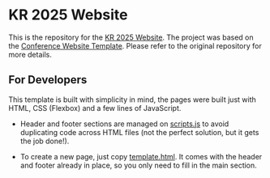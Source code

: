 # KR 2025 Website

This is the repository for the [KR 2025 Website](https://kr.org/KR2025/). The project was based on the [Conference Website Template](https://github.com/nahimsouza/conference-website). Please refer to the original repository for more details.

## For Developers

This template is built with simplicity in mind, the pages were built just with HTML, CSS (Flexbox) and a few lines of JavaScript. 

* Header and footer sections are managed on [scripts.js](scripts.js) to avoid duplicating code across HTML files (not the perfect solution, but it gets the job done!).

* To create a new page, just copy [template.html](template.html). It comes with the header and footer already in place, so you only need to fill in the main section.
